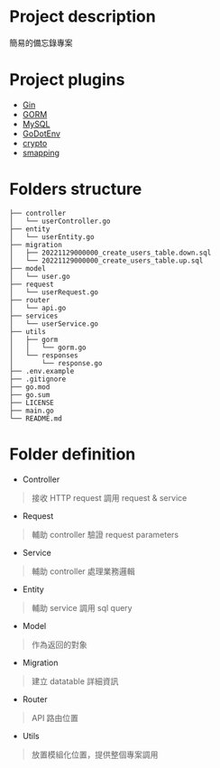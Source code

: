 # Project description
簡易的備忘錄專案

# Project plugins
- [Gin](https://github.com/gin-gonic/gin)
- [GORM](https://github.com/go-gorm/gorm)
- [MySQL](https://github.com/go-gorm/mysql)
- [GoDotEnv](https://github.com/joho/godotenv)
- [crypto](https://pkg.go.dev/golang.org/x/crypto)
- [smapping](https://github.com/mashingan/smapping)

# Folders structure
```
├── controller
│   └── userController.go
├── entity
│   └── userEntity.go
├── migration
│   ├── 20221129000000_create_users_table.down.sql
│   └── 20221129000000_create_users_table.up.sql
├── model
│   └── user.go
├── request
│   └── userRequest.go
├── router
│   └── api.go
├── services
│   └── userService.go
├── utils
│   ├── gorm
│   │   └── gorm.go
│   └── responses
│       └── response.go
├── .env.example
├── .gitignore
├── go.mod
├── go.sum
├── LICENSE
├── main.go
└── README.md
```

# Folder definition
- Controller
> 接收 HTTP request 調用 request & service

- Request
> 輔助 controller 驗證 request parameters

- Service
> 輔助 controller 處理業務邏輯

- Entity
> 輔助 service 調用 sql query

- Model
> 作為返回的對象

- Migration
> 建立 datatable 詳細資訊

- Router
> API 路由位置

- Utils
> 放置模組化位置，提供整個專案調用
